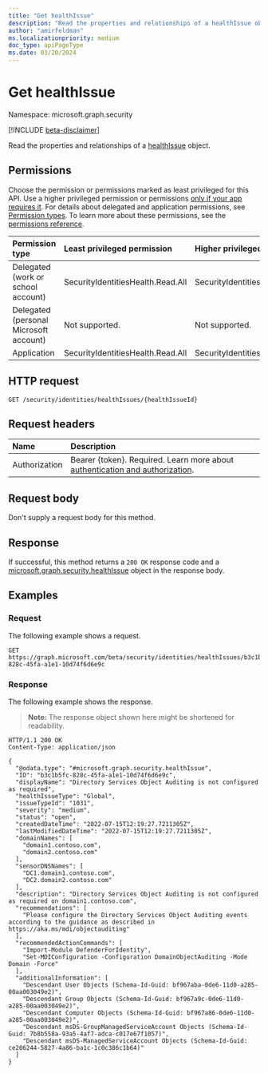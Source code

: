 ```yaml
---
title: "Get healthIssue"
description: "Read the properties and relationships of a healthIssue object."
author: "amirfeldman"
ms.localizationpriority: medium
doc_type: apiPageType
ms.date: 03/20/2024
---
```


# Get healthIssue

Namespace: microsoft.graph.security

[!INCLUDE [beta-disclaimer](../../includes/beta-disclaimer.md)]

Read the properties and relationships of a [healthIssue](../resources/security-healthissue.md) object.

## Permissions

Choose the permission or permissions marked as least privileged for this API. Use a higher privileged permission or permissions [only if your app requires it](/graph/permissions-overview#best-practices-for-using-microsoft-graph-permissions). For details about delegated and application permissions, see [Permission types](/graph/permissions-overview#permission-types). To learn more about these permissions, see the [permissions reference](/graph/permissions-reference).

|Permission type|Least privileged permission|Higher privileged permissions|
|:---|:---|:---|
|Delegated (work or school account)|SecurityIdentitiesHealth.Read.All|SecurityIdentitiesHealth.ReadWrite.All|
|Delegated (personal Microsoft account)|Not supported.|Not supported.|
|Application|SecurityIdentitiesHealth.Read.All|SecurityIdentitiesHealth.ReadWrite.All|

## HTTP request

<!-- {
  "blockType": "ignored"
}
-->
``` http
GET /security/identities/healthIssues/{healthIssueId}
```


## Request headers

|Name|Description|
|:---|:---|
|Authorization|Bearer {token}. Required. Learn more about [authentication and authorization](/graph/auth/auth-concepts).|

## Request body

Don't supply a request body for this method.

## Response

If successful, this method returns a `200 OK` response code and a [microsoft.graph.security.healthIssue](../resources/security-healthissue.md) object in the response body.

## Examples

### Request

The following example shows a request.
<!-- {
  "blockType": "request",
  "sampleKeys": ["b3c1b5fc-828c-45fa-a1e1-10d74f6d6e9c"],
  "name": "get_security_healthissue"
}
-->
``` http
GET https://graph.microsoft.com/beta/security/identities/healthIssues/b3c1b5fc-828c-45fa-a1e1-10d74f6d6e9c
```


### Response

The following example shows the response.
>**Note:** The response object shown here might be shortened for readability.
<!-- {
  "blockType": "response",
  "truncated": true,
  "@odata.type": "microsoft.graph.security.healthIssue",
  "name": "get_security_healthissue"
}
-->
``` http
HTTP/1.1 200 OK
Content-Type: application/json

{
  "@odata.type": "#microsoft.graph.security.healthIssue",
  "ID": "b3c1b5fc-828c-45fa-a1e1-10d74f6d6e9c",
  "displayName": "Directory Services Object Auditing is not configured as required",
  "healthIssueType": "Global",
  "issueTypeId": "1031",
  "severity": "medium",
  "status": "open",
  "createdDateTime": "2022-07-15T12:19:27.7211305Z",
  "lastModifiedDateTime": "2022-07-15T12:19:27.7211305Z",
  "domainNames": [
    "domain1.contoso.com",
    "domain2.contoso.com"
  ],
  "sensorDNSNames": [
    "DC1.domain1.contoso.com",
    "DC2.domain2.contoso.com"
  ],
  "description": "Directory Services Object Auditing is not configured as required on domain1.contoso.com",
  "recommendations": [
    "Please configure the Directory Services Object Auditing events according to the guidance as described in https://aka.ms/mdi/objectauditing"
  ],
  "recommendedActionCommands": [
    "Import-Module DefenderForIdentity",
    "Set-MDIConfiguration -Configuration DomainObjectAuditing -Mode Domain -Force"
  ],
  "additionalInformation": [
    "Descendant User Objects (Schema-Id-Guid: bf967aba-0de6-11d0-a285-00aa003049e2)",
    "Descendant Group Objects (Schema-Id-Guid: bf967a9c-0de6-11d0-a285-00aa003049e2)",
    "Descendant Computer Objects (Schema-Id-Guid: bf967a86-0de6-11d0-a285-00aa003049e2)",
    "Descendant msDS-GroupManagedServiceAccount Objects (Schema-Id-Guid: 7b8b558a-93a5-4af7-adca-c017e67f1057)",
    "Descendant msDS-ManagedServiceAccount Objects (Schema-Id-Guid: ce206244-5827-4a86-ba1c-1c0c386c1b64)"
  ]
}
```

